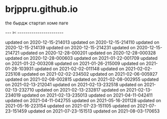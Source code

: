 # brjppru.github.io

the бырдж стартап хоме паге

--- ✄ -----------------------

updated on 2020-12-15-214013
updated on 2020-12-15-214110
updated on 2020-12-15-214139
updated on 2020-12-15-214231
updated on 2020-12-15-214721
updated on 2020-12-28-000201
updated on 2020-12-28-000328
updated on 2020-12-28-000603
updated on 2021-01-22-001709
updated on 2021-01-22-003208
updated on 2021-01-26-215009
updated on 2021-01-28-103931
updated on 2021-02-02-011148
updated on 2021-02-02-225108
updated on 2021-02-02-234502
updated on 2021-02-06-005927
updated on 2021-02-08-002815
updated on 2021-02-08-002955
updated on 2021-02-13-212041
updated on 2021-02-13-232518
updated on 2021-02-13-232710
updated on 2021-02-13-232817
updated on 2021-02-13-234019
updated on 2021-02-13-235013
updated on 2021-04-11-042411
updated on 2021-04-11-042755
updated on 2021-05-16-201128
updated on 2021-05-16-223154
updated on 2021-07-23-151105
updated on 2021-07-23-151459
updated on 2021-07-23-151513
updated on 2021-08-03-170653
